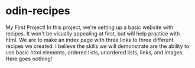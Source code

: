 # odin-recipes
My First Project!
In this project, we're setting up a basic website with recipes.
It won't be visually appealing at first, but will help practice with html.
We are to make an index page with three links to three different recipes we created.
I believe the skills we will demonstrate are the ability to use basic html elements, ordered lists, unordered lists, links, and images.
Here goes nothing!